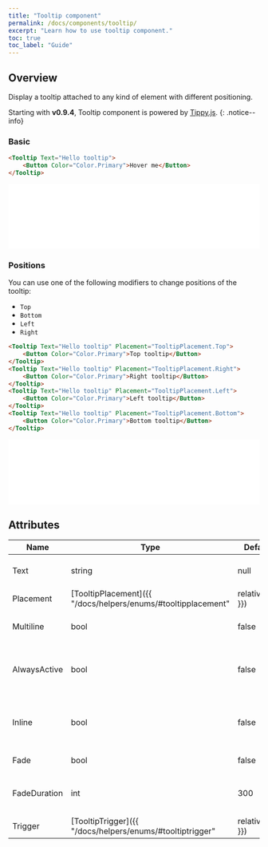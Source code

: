 ```yaml
---
title: "Tooltip component"
permalink: /docs/components/tooltip/
excerpt: "Learn how to use tooltip component."
toc: true
toc_label: "Guide"
---
```


## Overview

Display a tooltip attached to any kind of element with different positioning.

Starting with **v0.9.4**, Tooltip component is powered by [Tippy.js](https://atomiks.github.io/tippyjs/).
{: .notice--info}

### Basic

```html
<Tooltip Text="Hello tooltip">
    <Button Color="Color.Primary">Hover me</Button>
</Tooltip>
```

<iframe class="frame" src="/examples/tooltip/basic/" frameborder="0" scrolling="no" style="width:100%;height:130px;"></iframe>

### Positions

You can use one of the following modifiers to change positions of the tooltip:

- `Top`
- `Bottom`
- `Left`
- `Right`

```html
<Tooltip Text="Hello tooltip" Placement="TooltipPlacement.Top">
    <Button Color="Color.Primary">Top tooltip</Button>
</Tooltip>
<Tooltip Text="Hello tooltip" Placement="TooltipPlacement.Right">
    <Button Color="Color.Primary">Right tooltip</Button>
</Tooltip>
<Tooltip Text="Hello tooltip" Placement="TooltipPlacement.Left">
    <Button Color="Color.Primary">Left tooltip</Button>
</Tooltip>
<Tooltip Text="Hello tooltip" Placement="TooltipPlacement.Bottom">
    <Button Color="Color.Primary">Bottom tooltip</Button>
</Tooltip>
```

<iframe class="frame" src="/examples/tooltip/positions/" frameborder="0" scrolling="no" style="width:100%;height:130px;"></iframe>

## Attributes

| Name              | Type                                                                              | Default           | Description                                                               |
|-------------------|-----------------------------------------------------------------------------------|-------------------|---------------------------------------------------------------------------|
| Text              | string                                                                            | null              | Content displayed in the tooltip.                                         |
| Placement         | [TooltipPlacement]({{ "/docs/helpers/enums/#tooltipplacement" | relative_url }})  | `Top`             | Position of the tooltip relative to it's component.                       |
| Multiline         | bool                                                                              | false             | Force the multiline display.                                              |
| AlwaysActive      | bool                                                                              | false             | Always show tooltip, instead of just when hovering over the element.      |
| Inline            | bool                                                                              | false             | Force inline block instead of trying to detect the element block.         |
| Fade              | bool                                                                              | false             | Controls the fade effect.                                                 |
| FadeDuration      | int                                                                               | 300               | Duration in ms of the fade transition animation.                          |
| Trigger           | [TooltipTrigger]({{ "/docs/helpers/enums/#tooltiptrigger" | relative_url }})      | `MouseEnterFocus` | Determines the events that cause the tooltip to show.                     |